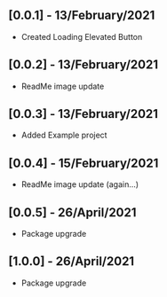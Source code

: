 ## [0.0.1] - 13/February/2021

* Created Loading Elevated Button

## [0.0.2] - 13/February/2021

* ReadMe image update

## [0.0.3] - 13/February/2021

* Added Example project

## [0.0.4] - 15/February/2021

* ReadMe image update (again...)

## [0.0.5] - 26/April/2021

* Package upgrade

## [1.0.0] - 26/April/2021

* Package upgrade